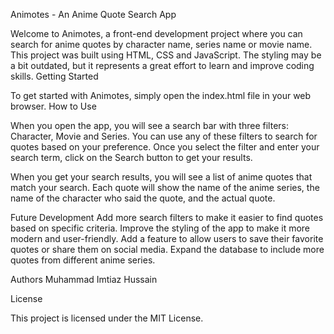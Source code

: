 Animotes - An Anime Quote Search App

Welcome to Animotes, a front-end development project where you can search for anime quotes by character name, series name or movie name. This project was built using HTML, CSS and JavaScript. The styling may be a bit outdated, but it represents a great effort to learn and improve coding skills.
Getting Started

To get started with Animotes, simply open the index.html file in your web browser.
How to Use

When you open the app, you will see a search bar with three filters: Character, Movie and Series. You can use any of these filters to search for quotes based on your preference. Once you select the filter and enter your search term, click on the Search button to get your results.

When you get your search results, you will see a list of anime quotes that match your search. Each quote will show the name of the anime series, the name of the character who said the quote, and the actual quote.

Future Development
Add more search filters to make it easier to find quotes based on specific criteria.
Improve the styling of the app to make it more modern and user-friendly.
Add a feature to allow users to save their favorite quotes or share them on social media.
Expand the database to include more quotes from different anime series.

Authors
Muhammad Imtiaz Hussain

License

This project is licensed under the MIT License.
